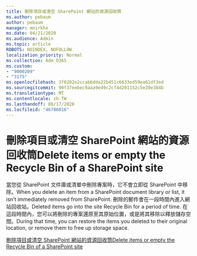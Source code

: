 ```yaml
---
title: 刪除項目或清空 SharePoint 網站的資源回收筒
ms.author: pebaum
author: pebaum
manager: mnirkhe
ms.date: 04/21/2020
ms.audience: Admin
ms.topic: article
ROBOTS: NOINDEX, NOFOLLOW
localization_priority: Normal
ms.collection: Adm_O365
ms.custom:
- "9000209"
- "3175"
ms.openlocfilehash: 3f0202e2ccab6dda22b451c6633ed59ea61df3ed
ms.sourcegitcommit: 90f37eebec9aaa9e49c2cf4d201152c5e20e384b
ms.translationtype: MT
ms.contentlocale: zh-TW
ms.lasthandoff: 08/17/2020
ms.locfileid: "46786016"
---
```

# <a name="delete-items-or-empty-the-recycle-bin-of-a-sharepoint-site"></a><span data-ttu-id="aa4db-102">刪除項目或清空 SharePoint 網站的資源回收筒</span><span class="sxs-lookup"><span data-stu-id="aa4db-102">Delete items or empty the Recycle Bin of a SharePoint site</span></span> 

<span data-ttu-id="aa4db-103">當您從 SharePoint 文件庫或清單中刪除專案時，它不會立即從 SharePoint 中移除。</span><span class="sxs-lookup"><span data-stu-id="aa4db-103">When you delete an item from a SharePoint document library or list, it isn’t immediately removed from SharePoint.</span></span> <span data-ttu-id="aa4db-104">刪除的郵件會在一段時間內進入網站回收站。</span><span class="sxs-lookup"><span data-stu-id="aa4db-104">Deleted items go into the site Recycle Bin for a period of time.</span></span> <span data-ttu-id="aa4db-105">在這段時間內，您可以將刪除的專案還原至其原始位置，或是將其移除以釋放儲存空間。</span><span class="sxs-lookup"><span data-stu-id="aa4db-105">During that time, you can restore the items you deleted to their original location, or remove them to free up storage space.</span></span>

[<span data-ttu-id="aa4db-106">刪除項目或清空 SharePoint 網站的資源回收筒</span><span class="sxs-lookup"><span data-stu-id="aa4db-106">Delete items or empty the Recycle Bin of a SharePoint site</span></span>](https://support.office.com/article/2e713599-d13e-40d6-96dc-66f0a366f74e)